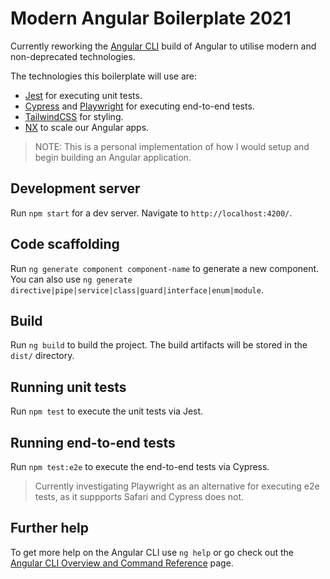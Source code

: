 # Modern Angular Boilerplate 2021

Currently reworking the [Angular CLI](https://github.com/angular/angular-cli) build of Angular to utilise modern and non-deprecated technologies.

The technologies this boilerplate will use are:

- [Jest](https://github.com/facebook/jest) for executing unit tests.
- [Cypress](https://github.com/cypress-io/cypress) and [Playwright](https://github.com/microsoft/playwright) for executing end-to-end tests.
- [TailwindCSS](https://github.com/tailwindlabs/tailwindcss) for styling.
- [NX](https://github.com/nrwl/nx) to scale our Angular apps.

> NOTE: This is a personal implementation of how I would setup and begin building an Angular application.

## Development server

Run `npm start` for a dev server. Navigate to `http://localhost:4200/`.

## Code scaffolding

Run `ng generate component component-name` to generate a new component. You can also use `ng generate directive|pipe|service|class|guard|interface|enum|module`.

## Build

Run `ng build` to build the project. The build artifacts will be stored in the `dist/` directory.

## Running unit tests

Run `npm test` to execute the unit tests via Jest.

## Running end-to-end tests

Run `npm test:e2e` to execute the end-to-end tests via Cypress.

> Currently investigating Playwright as an alternative for executing e2e tests, as it suppports Safari and Cypress does not.

## Further help

To get more help on the Angular CLI use `ng help` or go check out the [Angular CLI Overview and Command Reference](https://angular.io/cli) page.
